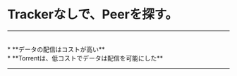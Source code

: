 # Trackerなしで、Peerを探す。
<hr>
<br>
* **データの配信はコストが高い**
<br>
* **Torrentは、低コストでデータは配信を可能にした**

<br>
<hr>
